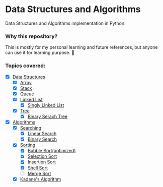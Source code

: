 # Data Structures and Algorithms
Data Structures and Algorithms implementation in Python.

### Why this repository?
This is mostly for my personal learning and future references, but anyone can use it for learning purpose. 🍻

### Topics covered:

- [x] [Data Structures](Data-Structures)
    - [x] [Array](Data-Structures/array.py)
    - [x] [Stack](Data-Structures/stack.py)
    - [x] [Queue](Data-Structures/queue.py)
    - [x] [Linked List](Data-Structures/Linked-List)
    	- [x] [Singly Linked List](Data-Structures/Linked-List/Singly-Linked-List.py)
    - [x] [Tree](Data-Structures/Tree)
    	- [x] [Binary Serach Tree](Data-Structures/Tree/Binary-Search-Tree.py)

- [x] [Algorithms](Algorithms)
    - [x] [Searching](Algorithms/Searching)
    	- [x] [Linear Search](Algorithms/Searching/linear-search.py)
    	- [x] [Binary Search](Algorithms/Searching/binary-search.py)
    - [x] [Sorting](Algorithms/Sorting)
    	- [x] [Bubble Sort(optimized)](Algorithms/Sorting/bubble-sort.py)
    	- [x] [Selection Sort](Algorithms/Sorting/selection-sort.py)
        - [x] [Insertion Sort](Algorithms/Sorting/insertion-sort.py)
        - [x] [Shell Sort](Algorithms/Sorting/shell-sort.py)
        - [ ] [Merge Sort](Algorithms/Sorting)
    - [x] [Kadane's Algorithm](Algorithms/Kadane's-Algorithm.py)
